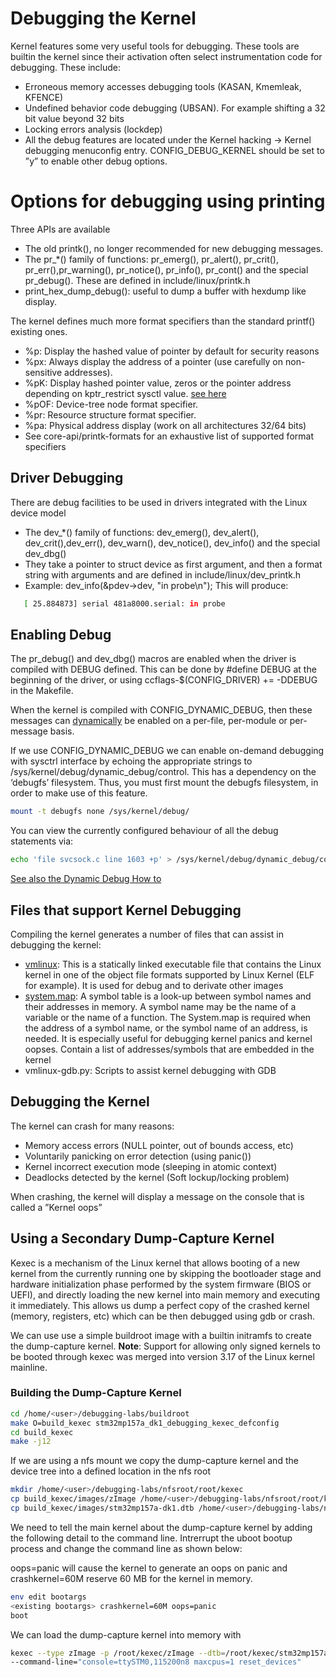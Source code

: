 
# Debugging the Kernel

Kernel features some very useful tools for debugging. These tools are builtin the kernel since their activation often select instrumentation code for debugging. These include:

- Erroneous memory accesses debugging tools (KASAN, Kmemleak, KFENCE)
- Undefined behavior code debugging (UBSAN). For example shifting a 32 bit value beyond 32 bits
- Locking errors analysis (lockdep)
- All the debug features are located under the Kernel hacking -> Kernel debugging menuconfig entry. CONFIG_DEBUG_KERNEL should be set to ”y” to enable other debug options.


# Options for debugging using printing
Three APIs are available
- The old printk(), no longer recommended for new debugging messages.
- The pr_*() family of functions: pr_emerg(), pr_alert(), pr_crit(), pr_err(),pr_warning(), pr_notice(), pr_info(), pr_cont() and the special pr_debug(). These are defined in include/linux/printk.h
- print_hex_dump_debug(): useful to dump a buffer with hexdump like display.

The kernel defines much more format specifiers than the standard printf() existing ones.
-  %p: Display the hashed value of pointer by default for security reasons
- %px: Always display the address of a pointer (use carefully on non-sensitive
addresses).
- %pK: Display hashed pointer value, zeros or the pointer address depending on kptr_restrict sysctl value. [see here](https://sysctl-explorer.net/kernel/kptr_restrict/)
- %pOF: Device-tree node format specifier.
- %pr: Resource structure format specifier.
- %pa: Physical address display (work on all architectures 32/64 bits)
-  See core-api/printk-formats for an exhaustive list of supported format specifiers

## Driver Debugging
There are debug facilities to be used in drivers integrated with the Linux device model

- The dev_*() family of functions: dev_emerg(), dev_alert(), dev_crit(),dev_err(), dev_warn(), dev_notice(), dev_info() and the special dev_dbg()
- They take a pointer to struct device as first argument, and then a format string with arguments and are defined in include/linux/dev_printk.h
- Example: dev_info(&pdev->dev, "in probe\n"); This will produce:

```sh
   [ 25.884873] serial 481a8000.serial: in probe
````

## Enabling Debug

The pr_debug() and dev_dbg() macros are enabled when the driver is compiled with DEBUG defined. This can be done by #define DEBUG at the beginning of the driver, or using ccflags-$(CONFIG_DRIVER) += -DDEBUG in the Makefile.

When the kernel is compiled with CONFIG_DYNAMIC_DEBUG, then these messages can [dynamically](https://www.kernel.org/doc/Documentation/admin-guide/dynamic-debug-howto.rst) be enabled on a per-file, per-module or per-message basis. 

If we use CONFIG_DYNAMIC_DEBUG we can enable on-demand debugging with sysctrl interface by echoing the appropriate strings to /sys/kernel/debug/dynamic_debug/control.
This has a dependency on the ‘debugfs’ filesystem. Thus, you must first mount the debugfs filesystem, in order to make use of this feature. 

```sh
mount -t debugfs none /sys/kernel/debug/
```

You can view the currently configured behaviour of all the debug statements via:

```sh
echo 'file svcsock.c line 1603 +p' > /sys/kernel/debug/dynamic_debug/control
```

[See also the Dynamic Debug How to](https://www.kernel.org/doc/html/v5.0/admin-guide/dynamic-debug-howto.html)

## Files that support Kernel Debugging

Compiling the kernel generates a number of files that can assist in debugging the kernel:
- [vmlinux](https://en.wikipedia.org/wiki/Vmlinux): This is a statically linked executable file that contains the Linux kernel in one of the object file formats supported by Linux Kernel (ELF for example). It is used for debug and to derivate other images
- [system.map](https://en.wikipedia.org/wiki/System.map#:~:text=In%20Linux%2C%20the%20System.,the%20name%20of%20a%20function.): A symbol table is a look-up between symbol names and their addresses in memory. A symbol name may be the name of a variable or the name of a function. The System.map is required when the address of a symbol name, or the symbol name of an address, is needed. It is especially useful for debugging kernel panics and kernel oopses. Contain a list of addresses/symbols that are embedded in the kernel
- vmlinux-gdb.py: Scripts to assist kernel debugging with GDB


## Debugging the Kernel

The kernel can crash for many reasons:
- Memory access errors (NULL pointer, out of bounds access, etc)
- Voluntarily panicking on error detection (using panic())
- Kernel incorrect execution mode (sleeping in atomic context)
- Deadlocks detected by the kernel (Soft lockup/locking problem)

When crashing, the kernel will display a message on the console that is called a ”Kernel oops”

## Using a Secondary Dump-Capture Kernel

Kexec is a mechanism of the Linux kernel that allows booting of a new kernel from the currently running one by skipping the bootloader stage and hardware initialization phase performed by the system firmware (BIOS or UEFI), and directly loading the new kernel into main memory and executing it immediately. 
This allows us dump a perfect copy of the crashed kernel (memory, registers, etc) which can be then debugged using gdb or crash.

We can use use a simple buildroot image with a builtin initramfs to create the dump-capture kernel.
**Note**: Support for allowing only signed kernels to be booted through kexec was merged into version 3.17 of the Linux kernel mainline.

### Building the Dump-Capture Kernel

```sh
cd /home/<user>/debugging-labs/buildroot
make O=build_kexec stm32mp157a_dk1_debugging_kexec_defconfig
cd build_kexec
make -j12
```

If we are using a nfs mount we copy the dump-capture kernel and the device tree into a defined location in the nfs root

```sh
mkdir /home/<user>/debugging-labs/nfsroot/root/kexec
cp build_kexec/images/zImage /home/<user>/debugging-labs/nfsroot/root/kexec
cp build_kexec/images/stm32mp157a-dk1.dtb /home/<user>/debugging-labs/nfsroot/root/kexec
```

We need to tell the main kernel about the dump-capture kernel by adding the following detail to the command line. Intrerrupt the uboot bootup process and change the command line as shown below:

oops=panic will cause the kernel to generate an oops on panic and crashkernel=60M reserve 60 MB for the kernel in memory.

```sh
env edit bootargs
<existing bootargs> crashkernel=60M oops=panic
boot
```

We can load the dump-capture kernel into memory with

```sh
kexec --type zImage -p /root/kexec/zImage --dtb=/root/kexec/stm32mp157a-dk1.dtb
--command-line="console=ttySTM0,115200n8 maxcpus=1 reset_devices"
```

